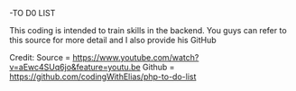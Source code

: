 -TO D0 LIST

This coding is intended to train skills in the backend. You guys can refer to this source for more detail and I also provide his GitHub

Credit:
Source = https://www.youtube.com/watch?v=aEwc4SUq6jo&feature=youtu.be
Github = https://github.com/codingWithElias/php-to-do-list

